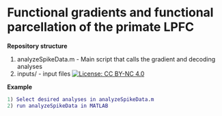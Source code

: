 # Functional gradients and functional parcellation of the primate LPFC
**Repository structure**
1. analyzeSpikeData.m - Main script that calls the gradient and decoding analyses
2. inputs/ - input files
[![License: CC BY-NC 4.0](https://img.shields.io/badge/License-CC%20BY--NC%204.0-lightgrey.svg)](https://creativecommons.org/licenses/by-nc/4.0/)

**Example**
```MATLAB
1) Select desired analyses in analyzeSpikeData.m
2) run analyzeSpikeData in MATLAB
```
